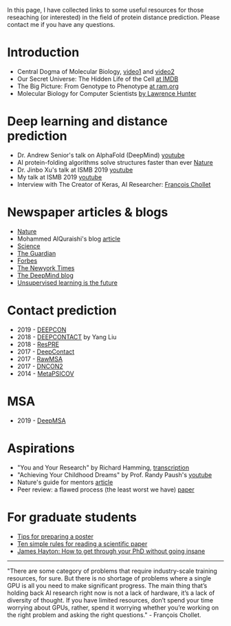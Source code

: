 In this page, I have collected links to some useful resources for those reseaching (or interested) in the field of protein distance prediction. Please contact me if you have any questions.

# Introduction
* Central Dogma of Molecular Biology, [video1](https://www.youtube.com/watch?v=gG7uCskUOrA) and [video2](https://www.youtube.com/watch?v=KIvBn6gfRgY)
* Our Secret Universe: The Hidden Life of the Cell [at IMDB](https://www.imdb.com/title/tt2525604/)
* The Big Picture: From Genotype to Phenotype [at ram.org](http://ram.org/compbio/big_picture.html)
* Molecular Biology for Computer Scientists [by Lawrence Hunter](https://www.cs.princeton.edu/~mona/IntroMaterials/hunter-bio-for-CS.pdf)

# Deep learning and distance prediction
* Dr. Andrew Senior's talk on AlphaFold (DeepMind) [youtube](https://www.youtube.com/watch?v=uQ1uVbrIv-Q)
* AI protein-folding algorithms solve structures faster than ever [Nature](https://www.nature.com/articles/d41586-019-01357-6)
* Dr. Jinbo Xu's talk at ISMB 2019 [youtube](https://www.youtube.com/watch?v=qAm22TRtgOU)
* My talk at ISMB 2019 [youtube](https://www.youtube.com/watch?v=HqjjZHGw4Ac)
* Interview with The Creator of Keras, AI Researcher: [François Chollet](https://hackernoon.com/interview-with-the-creator-of-keras-ai-researcher-fran%C3%A7ois-chollet-823cf1099b7c)

# Newspaper articles & blogs
* [Nature](https://www.nature.com/articles/d41586-019-01357-6)
* Mohammed AlQuraishi's blog [article](https://moalquraishi.wordpress.com/2018/12/09/alphafold-casp13-what-just-happened/)
* [Science](https://www.sciencemag.org/news/2018/12/google-s-deepmind-aces-protein-folding)
* [The Guardian](https://www.theguardian.com/science/2018/dec/02/google-deepminds-ai-program-alphafold-predicts-3d-shapes-of-proteins)
* [Forbes](https://www.forbes.com/sites/samshead/2018/12/03/deepmind-starts-to-show-how-ai-can-be-used-to-solve-scientific-problems)
* [The Newyork Times](https://www.nytimes.com/2019/02/05/technology/artificial-intelligence-drug-research-deepmind.html)
* [The DeepMind blog](https://deepmind.com/blog/alphafold)
* [Unsupervised learning is the future](https://moalquraishi.wordpress.com/2019/04/01/the-future-of-protein-science-will-not-be-supervised/)

# Contact prediction
* 2019 - [DEEPCON](https://github.com/ba-lab/DEEPCON)
* 2018 - [DEEPCONTACT](https://github.com/largelymfs/deepcontact) by Yang Liu
* 2018 - [ResPRE](https://github.com/leeyang/ResPRE)
* 2017 - [DeepContact](https://github.com/largelymfs/deepcontact)
* 2017 - [RawMSA](https://bitbucket.org/clami66/rawmsa/src/master/)
* 2017 - [DNCON2](https://github.com/multicom-toolbox/DNCON2)
* 2014 - [MetaPSICOV](https://github.com/psipred/metapsicov)

# MSA
* 2019 - [DeepMSA](https://zhanglab.ccmb.med.umich.edu/DeepMSA/)

# Aspirations
* "You and Your Research" by Richard Hamming, [transcription](http://www.cs.virginia.edu/~robins/YouAndYourResearch.html)
* "Achieving Your Childhood Dreams" by Prof. Randy Paush's [youtube](https://www.youtube.com/watch?v=ji5_MqicxSo)
* Nature's guide for mentors [article](https://www.nature.com/articles/447791a)
* Peer review: a flawed process (the least worst we have) [paper](https://www.ncbi.nlm.nih.gov/pmc/articles/PMC1420798/)

# For graduate students
* [Tips for preparing a poster](https://writing.wisc.edu/handbook/assignments/posterpresentations/#what)
* [Ten simple rules for reading a scientific paper](https://journals.plos.org/ploscompbiol/article?id=10.1371/journal.pcbi.1008032)
* [James Hayton: How to get through your PhD without going insane](https://www.youtube.com/watch?v=4MkRMp3roKQ&list=LLIuidueYpCwUTwc5dsM4o9g&index=161&t=0s)

---------
"There are some category of problems that require industry-scale training resources, for sure. But there is no shortage of problems where a single GPU is all you need to make significant progress. The main thing that’s holding back AI research right now is not a lack of hardware, it’s a lack of diversity of thought. If you have limited resources, don’t spend your time worrying about GPUs, rather, spend it worrying whether you’re working on the right problem and asking the right questions." - François Chollet.
